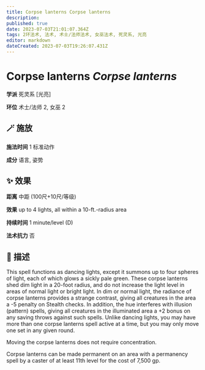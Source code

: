 ```yaml
---
title: Corpse lanterns Corpse lanterns
description: 
published: true
date: 2023-07-03T21:01:07.364Z
tags: 2环法术, 法术, 术士/法师法术, 女巫法术, 死灵系, 光亮
editor: markdown
dateCreated: 2023-07-03T19:26:07.431Z
---
```


# **Corpse lanterns** *Corpse lanterns*

**学派** 死灵系 \[光亮\] 

**环位** 术士/法师 2, 女巫 2

## 🪄 施放

**施法时间** 1 标准动作

**成分** 语言, 姿势

## ✨ 效果  

**距离** 中距 (100尺+10尺/等级) 

**效果** up to 4 lights, all within a 10-ft.-radius area 

**持续时间** 1 minute/level (D) 

**法术抗力** 否

## 📖 描述

This spell functions as dancing lights, except it summons up to four spheres of light, each of which glows a sickly pale green. These corpse lanterns shed dim light in a 20-foot radius, and do not increase the light level in areas of normal light or bright light. In dim or normal light, the radiance of corpse lanterns provides a strange contrast, giving all creatures in the area a -5 penalty on Stealth checks. In addition, the hue interferes with illusion (pattern) spells, giving all creatures in the illuminated area a +2 bonus on any saving throws against such spells. Unlike dancing lights, you may have more than one corpse lanterns spell active at a time, but you may only move one set in any given round.

Moving the corpse lanterns does not require concentration.

Corpse lanterns can be made permanent on an area with a permanency spell by a caster of at least 11th level for the cost of 7,500 gp.
    